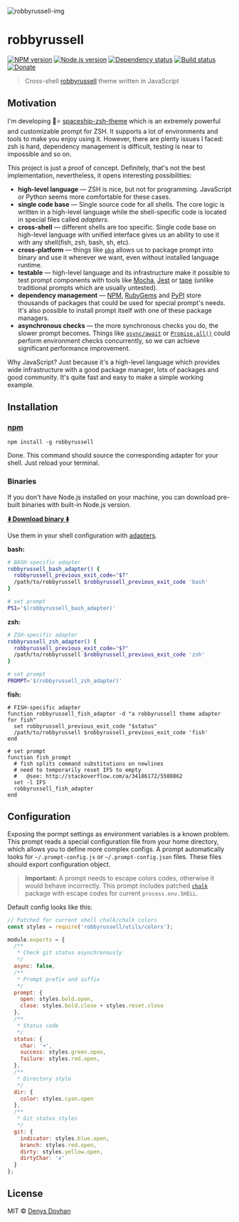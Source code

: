 ![robbyrussell-img][robbyrussell-img]

# robbyrussell

[![NPM version][npm-image]][npm-url]
[![Node.js version][node-image]][node-url]
[![Dependency status][depstat-image]][depstat-url]
[![Build status][buildstat-image]][buildstat-url]
[![Donate][donate-image]][donate-url]

> Cross-shell [robbyrussell] theme written in JavaScript

## Motivation

I'm developing 🚀⭐️ [spaceship-zsh-theme] which is an extremely powerful and customizable prompt for ZSH. It supports a lot of environments and tools to make you enjoy using it. However, there are plenty issues I faced: zsh is hard, dependency management is difficult, testing is near to impossible and so on.

This project is just a proof of concept. Definitely, that's not the best implementation, nevertheless, it opens interesting possibilities:

* **high-level language** — ZSH is nice, but not for programming. JavaScript or Python seems more comfortable for these cases.
* **single code base** — Single source code for all shells. The core logic is written in a high-level language while the shell-specific code is located in special files called _adapters_.
* **cross-shell** — different shells are too specific. Single code base on high-level language with unified interface gives us an ability to use it with any shell(fish, zsh, bash, sh, etc).
* **cross-platform** — things like [`pkg`](https://github.com/zeit/pkg) allows us to package prompt into binary and use it wherever we want, even without installed language runtime.
* **testable** — high-level language and its infrastructure make it possible to test prompt components with tools like [Mocha](https://mochajs.org/), [Jest](https://facebook.github.io/jest/) or [tape](https://github.com/substack/tape) (unlike traditional prompts which are usually untested).
* **dependency management** — [NPM](https://www.npmjs.com/), [RubyGems](https://rubygems.org/) and [PyPI](https://pypi.python.org/pypi) store thousands of packages that could be used for special prompt's needs. It's also possible to install prompt itself with one of these package managers.
* **asynchronous checks** — the more synchronous checks you do, the slower prompt becomes. Things like [`async/await`](https://developer.mozilla.org/en-US/docs/Web/JavaScript/Reference/Statements/async_function) or [`Promise.all()`](https://developer.mozilla.org/en/docs/Web/JavaScript/Reference/Global_Objects/Promise/all) could perform environment checks concurrently, so we can achieve significant performance improvement.

Why JavaScript? Just because it's a high-level language which provides wide infrastructure with a good package manager, lots of packages and good community. It's quite fast and easy to make a simple working example.

## Installation

### [npm](https://www.npmjs.com)

```
npm install -g robbyrussell
```

Done. This command should source the corresponding adapter for your shell. Just reload your terminal.

### Binaries

If you don't have Node.js installed on your machine, you can download pre-built binaries with built-in Node.js version.

[**⬇️ Download binary ⬇️**](https://github.com/denysdovhan/robbyrussell/releases)

Use them in your shell configuration with [adapters](https://github.com/denysdovhan/robbyrussell/tree/master/adapters).

**bash:**

```bash
# BASH-specific adapter
robbyrussell_bash_adapter() {
  robbyrussell_previous_exit_code="$?"
  /path/to/robbyrussell $robbyrussell_previous_exit_code 'bash'
}

# set prompt
PS1='$(robbyrussell_bash_adapter)'
```

**zsh:**

```zsh
# ZSH-specific adapter
robbyrussell_zsh_adapter() {
  robbyrussell_previous_exit_code="$?"
  /path/to/robbyrussell $robbyrussell_previous_exit_code 'zsh'
}

# set prompt
PROMPT='$(robbyrussell_zsh_adapter)'
```

**fish:**

```fish
# FISH-specific adapter
function robbyrussell_fish_adapter -d "a robbyrussell theme adapter for fish"
  set robbyrussell_previous_exit_code "$status"
  /path/to/robbyrussell $robbyrussell_previous_exit_code 'fish'
end

# set prompt
function fish_prompt
  # fish splits command substitutions on newlines
  # need to temporarily reset IFS to empty
  #   @see: http://stackoverflow.com/a/34186172/5508862
  set -l IFS
  robbyrussell_fish_adapter
end

```

## Configuration

Exposing the pormpt settings as environment variables is a known problem. This prompt reads a special configuration file from your home directory, which allows you to define more complex configs. A prompt automatically looks for `~/.prompt-config.js` or `~/.prompt-config.json` files. These files should export configuration object.

> **Important:** A prompt needs to escape colors codes, otherwise it would behave incorrectly. This prompt includes patched [`chalk`](https://github.com/chalk/chalk) package with escape codes for current `process.env.SHELL`.

Default config looks like this:

```js
// Patched for current shell chalk/chalk colors
const styles = require('robbyrussell/utils/colors');

module.exports = {
  /**
   * Check git status asynchronously
   */
  async: false,
  /**
   * Prompt prefix and suffix
   */
  prompt: {
    open: styles.bold.open,
    close: styles.bold.close + styles.reset.close
  },
  /**
   * Status code
   */
  status: {
    char: '➜',
    success: styles.green.open,
    failure: styles.red.open,
  },
  /**
   * Directory style
   */
  dir: {
    color: styles.cyan.open
  },
  /**
   * Git status styles
   */
  git: {
    indicator: styles.blue.open,
    branch: styles.red.open,
    dirty: styles.yellow.open,
    dirtyChar: '✗'
  }
};
```

## License

MIT © [Denys Dovhan](https://denysdovhan.com)

<!-- Badges -->

[npm-url]: https://npmjs.org/package/robbyrussell
[npm-image]: https://img.shields.io/npm/v/robbyrussell.svg?style=flat-square

[node-url]: https://nodejs.org/en/download/
[node-image]: https://img.shields.io/node/v/robbyrussell.svg?style=flat-square

[depstat-url]: https://david-dm.org/denysdovhan/robbyrussell
[depstat-image]: https://david-dm.org/denysdovhan/robbyrussell.svg?style=flat-square

[buildstat-url]: https://travis-ci.org/denysdovhan/robbyrussell
[buildstat-image]: https://img.shields.io/travis/denysdovhan/robbyrussell.svg?style=flat-square

[donate-url]: https://www.liqpay.com/en/checkout/380951100392
[donate-image]: https://img.shields.io/badge/support-donate-yellow.svg?style=flat-square

<!-- References -->

[robbyrussell]: https://github.com/robbyrussell/oh-my-zsh/wiki/Themes#robbyrussell
[robbyrussell-img]: https://cloud.githubusercontent.com/assets/3459374/26444261/5cc584ea-4144-11e7-8951-2648bc993980.png
[spaceship-zsh-theme]: https://github.com/denysdovhan/spaceship-zsh-theme
